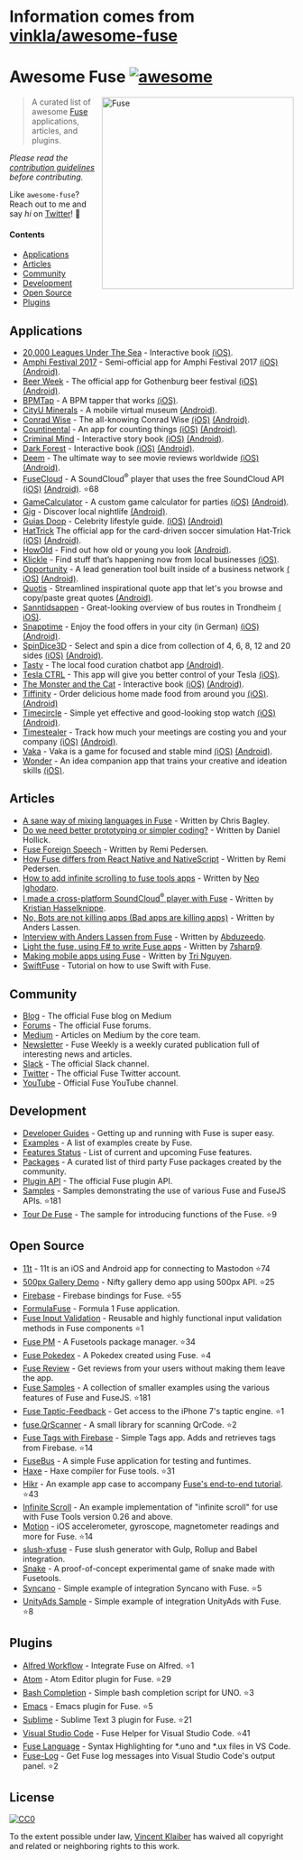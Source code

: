 # Information comes from [vinkla/awesome-fuse](https://github.com/vinkla/awesome-fuse)
# Awesome Fuse [![awesome](https://cdn.rawgit.com/sindresorhus/awesome/master/media/badge.svg)](https://github.com/sindresorhus/awesome)

[<img src="https://user-images.githubusercontent.com/499192/31740578-13ed7990-b452-11e7-96ca-e7fb898edff0.png" align="right" alt="Fuse" width="340">](https://www.fusetools.com/)

> A curated list of awesome [Fuse](https://www.fusetools.com/) applications, articles, and plugins.

*Please read the [contribution guidelines](CONTRIBUTING.md) before contributing.*

Like `awesome-fuse`? Reach out to me and say *hi* on [Twitter](https://twitter.com/vinkla)! 👋

#### Contents

- [Applications](#applications)
- [Articles](#articles)
- [Community](#community)
- [Development](#development)
- [Open Source](#open-source)
- [Plugins](#plugins)

## Applications

- [20,000 Leagues Under The Sea](https://itunes.apple.com/us/app/20-000-leagues-under-sea-pathbook/id1187726369) - Interactive book [(​iOS)](https://itunes.apple.com/us/app/20-000-leagues-under-sea-pathbook/id1187726369).
- [Amphi Festival 2017](http://www.amphi-festival.de/) - Semi-official app for Amphi Festival 2017 [(​iOS)](https://itunes.apple.com/us/app/amphi-festival-2017/id1258744398) [(Android)](https://play.google.com/store/apps/details?id=org.knatten.AmphiFestival2017).
- [Beer Week](http://gbgbeerweek.se/) - The official app for Gothenburg beer festival [(​iOS)](https://itunes.apple.com/se/app/beer-week/id1094707718) [(Android)](https://play.google.com/store/apps/details?id=com.gbgbeerweek).
- [BPMTap](https://itunes.apple.com/WebObjects/MZStore.woa/wa/viewSoftware?id=1072222649) - A BPM tapper that works [(​iOS)](https://itunes.apple.com/WebObjects/MZStore.woa/wa/viewSoftware?id=1072222649).
- [CityU Minerals](https://play.google.com/store/apps/details?id=hk.edu.cityu.minerals) - A mobile virtual museum [(Android)](https://play.google.com/store/apps/details?id=hk.edu.cityu.minerals).
- [Conrad Wise](https://itunes.apple.com/us/app/conrad-wise/id1090322679) - The all-knowing Conrad Wise [(​iOS)](https://itunes.apple.com/us/app/conrad-wise/id1090322679) [(Android)](https://play.google.com/store/apps/details?id=com.ConradWise).
- [Countinental](https://itunes.apple.com/us/app/countinental/id1065815345) - An app for counting things [(​iOS)](https://itunes.apple.com/us/app/countinental/id1065815345) [(Android)](https://play.google.com/store/apps/details?id=com.Countinental).
- [Criminal Mind](https://livingabook.com) - Interactive story book [(​iOS)](https://itunes.apple.com/us/app/mente-criminal-living-a-book/id924788775) [(Android)](https://play.google.com/store/apps/details?id=com.livingabook.mentecriminal).
- [Dark Forest](https://livingabook.com) - Interactive book [(​iOS)](https://itunes.apple.com/mx/app/dark-forest-living-a-book/id695442145) [(Android)](https://play.google.com/store/apps/details?id=com.livingabook.darkforest).
- [Deem](http://deemapp.co/) - The ultimate way to see movie reviews worldwide [(​iOS)](https://itunes.apple.com/app/deem-movies/id1057365760) [(Android)](https://play.google.com/store/apps/details?id=com.deem).
- [FuseCloud](https://github.com/fusetools/FuseCloud) - A SoundCloud<sup>®</sup> player that uses the free SoundCloud API [(iOS)](https://itunes.apple.com/us/app/fusecloud/id1173516856) [(Android)](https://play.google.com/store/apps/details?id=com.fuse.fusecloud&hl=en). :star:68
- [GameCalculator](https://itunes.apple.com/us/app/gamecalculator/id952709405) - A custom game calculator for parties [(​iOS)](https://itunes.apple.com/us/app/gamecalculator/id952709405) [(Android)](https://play.google.com/store/apps/details?id=com.GameCalculator).
- [Gig](https://play.google.com/store/apps/details?id=com.littleboat.gig) - Discover local nightlife [(Android)](https://play.google.com/store/apps/details?id=com.littleboat.gig).
- [Guias Doop](http://guiadoop.com.br/download/) - Celebrity lifestyle guide. [(​iOS)](https://itunes.apple.com/br/app/guias-doop/id1235335392) [(Android)](https://play.google.com/store/apps/details?id=br.com.guiadoop.fuse)
- [HatTrick](http://htgame.uk) The official app for the card-driven soccer simulation Hat-Trick [(​iOS)](https://itunes.apple.com/cl/app/hattrick-companion-app/id1160945812) [(Android)](https://play.google.com/store/apps/details?id=com.apps.hattrick).
- [HowOld](https://play.google.com/store/apps/details?id=com.HowOld) - Find out how old or young you look [(Android​)](https://play.google.com/store/apps/details?id=com.HowOld).
- [Klickle](https://itunes.apple.com/us/app/klickle/id873427610) - Find stuff that’s happening now from local businesses [(​iOS)](https://itunes.apple.com/us/app/klickle/id873427610).
- [Opportunity](https://myopportunity.com/) - A lead generation tool built inside of a business network [(​iOS)](https://itunes.apple.com/us/app/opportunity-business-opportunities/id1120189533) [(Android)](https://play.google.com/store/apps/details?id=com.opprtunity.opprtunityapp).
- [Quotis](https://play.google.com/store/apps/details?id=com.qubatetech.quotis) - Streamlined inspirational quote app that let's you browse and copy/paste great quotes [(Android)](https://play.google.com/store/apps/details?id=com.qubatetech.quotis).
- [Sanntidsappen](https://sanntidsappen.9u.no/) - Great-looking overview of bus routes in Trondheim [(​iOS)](https://itunes.apple.com/no/app/sanntidsappen/id1106042398).
- [Snapptime](https://snapptime.de/) - Enjoy the food offers in your city (in German) [(​iOS)](https://itunes.apple.com/de/app/snapptime/id1162387536) [(Android)](https://play.google.com/store/apps/details?id=de.snapptime).
- [SpinDice3D](https://itunes.apple.com/us/app/spindice3d/id1082656455) - Select and spin a dice from collection of 4, 6, 8, 12 and 20 sides [(​iOS)](https://itunes.apple.com/us/app/spindice3d/id1082656455) [(Android)](https://play.google.com/store/apps/details?id=com.SpinDice).
- [Tasty](https://play.google.com/store/apps/details?id=net.tastyapp.tasty&hl=en) - The local food curation chatbot app [(Android)](https://play.google.com/store/apps/details?id=net.tastyapp.tasty&hl=en).
- [Tesla CTRL](https://itunes.apple.com/no/app/teslactrls/id1120560798) - This app will give you better control of your Tesla [(​iOS)](https://itunes.apple.com/no/app/teslactrls/id1120560798).
- [The Monster and the Cat](https://livingabook.com) - Interactive book [(​iOS)](https://itunes.apple.com/mx/app/the-monster-and-the-cat/id726779970) [(Android)](https://play.google.com/store/apps/details?id=com.livingabook.monsterandcat).
- [Tiffinity](https://itunes.apple.com/us/app/tiffinity/id1191434201) - Order delicious home made food from around you [(​iOS)](https://itunes.apple.com/us/app/tiffinity/id1191434201). [(Android)](https://play.google.com/store/apps/details?id=com.apps.tiffinityapp)
- [Timecircle](https://itunes.apple.com/bt/app/timecircle/id1068220814) - Simple yet effective and good-looking stop watch [(​iOS)](https://itunes.apple.com/bt/app/timecircle/id1068220814) [(Android)](https://play.google.com/store/apps/details?id=com.vegardstrand.TimeCircle).
- [Timestealer](https://itunes.apple.com/us/app/timestealer/id1073144825) - Track how much your meetings are costing you and your company [(​iOS)](https://itunes.apple.com/us/app/timestealer/id1073144825) [(Android)](https://play.google.com/store/apps/details?id=com.Timestealer).
- [Vaka](https://itunes.apple.com/us/app/vaka/id1077345742) - Vaka is a game for focused and stable mind [(​iOS)](https://itunes.apple.com/us/app/vaka/id1077345742) [(Android)](https://play.google.com/store/apps/details?id=com.Vaka).
- [Wonder](https://getwonder.io/) - An idea companion app that trains your creative and ideation skills [(​iOS)](https://itunes.apple.com/se/app/wonder-creativity-training/id1090880488).

## Articles

- [A sane way of mixing languages in Fuse](https://medium.com/@fusetools/a-sane-way-of-mixing-languages-in-fuse-660b351c2f96) - Written by Chris Bagley.
- [Do we need better prototyping or simpler coding?](https://blog.prototypr.io/do-we-need-better-prototyping-or-simpler-coding-269109426313#.7c7y1vgx7) - Written by Daniel Hollick.
- [Fuse Foreign Speech](https://medium.com/@fusetools/fuse-foreign-speech-c4d888b505ec) - Written by Remi Pedersen.
- [How Fuse differs from React Native and NativeScript](https://medium.com/@fusetools/how-fuse-differs-from-react-native-and-nativescript-525344f02aaf#.pa1n8uh5l) - Written by Remi Pedersen.
- [How to add infinite scrolling to fuse tools apps](https://www.creativitykills.co/how-to-add-infinite-scrolling-to-fuse-app/) - Written by [Neo Ighodaro](https://github.com/neoighodaro).
- [I made a cross-platform SoundCloud<sup>®</sup> player with Fuse](https://medium.com/@fusetools/i-made-a-cross-platform-soundcloud-player-with-fuse-9fb1e62b7db1#.5lhmtwovz) - Written by [Kristian Hasselknippe](https://github.com/kristianhasselknippe/).
- [No, Bots are not killing apps (Bad apps are killing apps)](https://blog.prototypr.io/bots-wont-replace-apps-c88ff164990c#.2sp9vfqtv) - Written by Anders Lassen.
- [Interview with Anders Lassen from Fuse](http://abduzeedo.com/interview-anders-lassen-fuse) - Written by [Abduzeedo](http://abduzeedo.com/).
- [Light the fuse, using F# to write Fuse apps](http://7sharpnine.com/2016/06/03/light-the-fuse/) - Written by [7sharp9](https://github.com/7sharp9/).
- [Making mobile apps using Fuse](https://tmn.io/read/2015-11-22-making-mobile-apps-using-Fuse) - Written by [Tri Nguyen](https://github.com/tmn/).
- [SwiftFuse](https://github.com/YugoCode/SwiftFuse/blob/master/README.md) - Tutorial on how to use Swift with Fuse.

## Community

- [Blog](https://medium.com/@fusetools/latest) - The official Fuse blog on Medium
- [Forums](https://www.fusetools.com/community/forums) - The official Fuse forums.
- [Medium](https://medium.com/@fusetools) - Articles on Medium by the core team.
- [Newsletter](http://weekly.fusetools.com/) - Fuse Weekly is a weekly curated publication full of interesting news and articles.
- [Slack](https://slackcommunity.fusetools.com/) - The official Slack channel.
- [Twitter](https://twitter.com/fusetools) - The official Fuse Twitter account.
- [YouTube](https://www.youtube.com/channel/UCPizp_2dBkLlXRFnbieG3Qw/feed) - Official Fuse YouTube channel.

## Development

- [Developer Guides](https://www.fusetools.com/docs) - Getting up and running with Fuse is super easy.
- [Examples](https://www.fusetools.com/examples) - A list of examples create by Fuse.
- [Features Status](https://www.fusetools.com/docs/features) - List of current and upcoming Fuse features.
- [Packages](https://www.fusetools.com/docs/packages) - A curated list of third party Fuse packages created by the community.
- [Plugin API](https://www.fusetools.com/docs/technical-corner/fuse-protocol) - The official Fuse plugin API.
- [Samples](https://github.com/fusetools/fuse-samples/) - Samples demonstrating the use of various Fuse and FuseJS APIs. :star:181
- [Tour De Fuse](https://github.com/englekk/TourDeFuse) - The sample for introducing functions of the Fuse. :star:9

## Open Source

- [11t](https://github.com/jeroensmeets/mastodon-app) - 11t is an iOS and Android app for connecting to Mastodon :star:74
- [500px Gallery Demo](https://github.com/jveres/D500px) - Nifty gallery demo app using 500px API. :star:25
- [Firebase](https://github.com/fuse-compound/Fuse.Firebase) - Firebase bindings for Fuse. :star:55
- [FormulaFuse](https://github.com/sanderdan/FormulaFuse) - Formula 1 Fuse application.
- [Fuse Input Validation](https://github.com/mokko-lab/fuse-input-validation) - Reusable and highly functional input validation methods in Fuse components :star:1
- [Fuse PM](https://github.com/bolav/fusepm) - A Fusetools package manager. :star:34
- [Fuse Pokedex](https://github.com/franzsilva/FusePokeDex) - A Pokedex created using Fuse. :star:4
- [Fuse Review](https://github.com/LuisRodriguezLD/Fuse-RequestReview) - Get reviews from your users without making them leave the app.
- [Fuse Samples](https://github.com/fusetools/fuse-samples) - A collection of smaller examples using the various features of Fuse and FuseJS. :star:181
- [Fuse Taptic-Feedback](https://github.com/LuisRodriguezLD/Fuse-TapticFeedback) - Get access to the iPhone 7's taptic engine. :star:1
- [fuse.QrScanner](https://github.com/glenfordwilliams/fuse.QrScanner) - A small library for scanning QrCode. :star:2
- [Fuse Tags with Firebase](https://github.com/LuisRodriguezLD/Fuse-Tags-with-Firebase) - Simple Tags app. Adds and retrieves tags from Firebase. :star:14
- [FuseBus](http://tmn.github.io/FuseBus/) - A simple Fuse application for testing and funtimes.
- [Haxe](https://github.com/elsassph/fusetools-haxe) - Haxe compiler for Fuse tools. :star:31
- [Hikr](https://github.com/fusetools/hikr) - An example app case to accompany [Fuse's end-to-end tutorial](https://www.fusetools.com/docs/tutorial/tutorial). :star:43
- [Infinite Scroll](https://bitbucket.org/uzeidurs/fuse-infinite-scroll/) - An example implementation of "infinite scroll" for use with Fuse Tools version 0.26 and above.
- [Motion](https://github.com/AlexGustafsson/fuse-motion) - iOS accelerometer, gyroscope, magnetometer readings and more for Fuse. :star:14
- [slush-xfuse](https://www.npmjs.com/package/slush-xfuse) - Fuse slush generator with Gulp, Rollup and Babel integration.
- [Snake](https://bitbucket.org/uzeidurs/fuse-snake/) - A proof-of-concept experimental game of snake made with Fusetools.
- [Syncano](https://github.com/Syncano/syncano-fuse-example) - Simple example of integration Syncano with Fuse. :star:5
- [UnityAds Sample](https://github.com/englekk/Fusetools_UnityAdsSample) - Simple example of integration UnityAds with Fuse. :star:8

## Plugins

- [Alfred Workflow](https://github.com/Hazealign/fuse-alfred-workflow) - Integrate Fuse on Alfred. :star:1
- [Atom](https://github.com/fusetools/Fuse.AtomPlugin) - Atom Editor plugin for Fuse. :star:29
- [Bash Completion](https://github.com/fusetools/UnoBashCompletion) - Simple bash completion script for UNO. :star:3
- [Emacs](https://github.com/kristianhasselknippe/fuse-mode) - Emacs plugin for Fuse. :star:5
- [Sublime](https://github.com/fusetools/Fuse.SublimePlugin) - Sublime Text 3 plugin for Fuse. :star:21
- [Visual Studio Code](https://github.com/Hazealign/vscode-fuse) - Fuse Helper for Visual Studio Code. :star:41
- [Fuse Language](https://marketplace.visualstudio.com/items?itemName=naumovs.vscode-fuse-syntax) - Syntax Highlighting for \*.uno and \*.ux files in VS Code.
- [Fuse-Log](https://github.com/bstrr/vscode-fuse-log) - Get Fuse log messages into Visual Studio Code's output panel. :star:2

## License

[![CC0](https://mirrors.creativecommons.org/presskit/buttons/88x31/svg/cc-zero.svg)](https://creativecommons.org/publicdomain/zero/1.0/)

To the extent possible under law, [Vincent Klaiber](https://vinkla.com) has waived all copyright and related or neighboring rights to this work.

